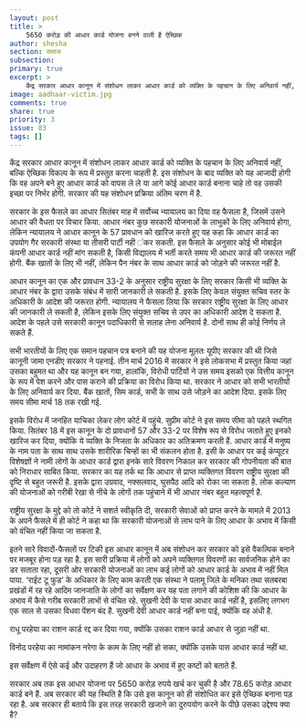 ```yaml
---
layout: post
title: >
    5650 करोड़ की आधार कार्ड योजना बनने वाली है ऐच्छिक
author: shesha
section: समाज
subsection:
primary: true
excerpt: >
    केंद्र सरकार आधार कानून में संशोधन लाकर आधार कार्ड को व्यक्ति के पहचान के लिए अनिवार्य नहीं, बल्कि ऐच्छिक विकल्प के रूप में प्रस्तुत करना चाहती है. इस संशोधन के बाद व्यक्ति को यह आजादी होगी कि वह अपने बने हुए आधार कार्ड को वापस ले ले या आगे कोई आधार कार्ड बनाना चाहे तो वह उसकी इच्छा पर निर्भर होगी.
image: aadhaar-victim.jpg
comments: true
share: true
priority: 3
issue: 83
tags: []
---
```


केंद्र सरकार आधार कानून में संशोधन लाकर आधार कार्ड को व्यक्ति के पहचान के लिए अनिवार्य नहीं, बल्कि ऐच्छिक विकल्प के रूप में प्रस्तुत करना चाहती है. इस संशोधन के बाद व्यक्ति को यह आजादी होगी कि वह अपने बने हुए आधार कार्ड को वापस ले ले या आगे कोई आधार कार्ड बनाना चाहे तो वह उसकी इच्छा पर निर्भर होगी. सरकार की यह संशोधन प्रक्रिया अंतिम चरण में है.

सरकार के इस फैसले का आधार सितंबर माह में सर्वोच्च न्यायालय का दिया वह फैसला है, जिसमें उसने  आधार की वैधता पर विचार किया. आधार नंबर कुछ सरकारी योजनाओं के लाभुकों के लिए अनिवार्य होगा, लेकिन न्यायालय ने आधार कानून के 57 प्रावधान को खारिज करते हुए यह कहा कि आधार कार्ड का उपयोग गैर सरकारी संस्था या तीसरी पार्टी नही ंकर सकती. इस फैसले के अनुसार कोई भी मोबाईल कंपनी आधार कार्ड नहीं मांग सकती है, किसी विद्यालय में भर्ती करते समय भी आधार कार्ड की जरूरत नहीं होगी. बैंक खातों के लिए भी नहीं, लेकिन पैन नंबर के साथ आधार कार्ड को जोड़ने की जरूरत नहीं है.

आधार कानून का एक और प्रावधान 33-2 के अनुसार राष्ट्रीय सुरक्षा के लिए सरकार किसी भी व्यक्ति के आधार नंबर के द्वारा उसके संबंध में सारी जानकारी ले सकती है. इसके लिए केवल संयुक्त सचिव स्तर के अधिकारी के आदेश की जरूरत होगी. न्यायालय ने फैसला लिया कि सरकार राष्ट्रीय सुरक्षा के लिए आधार की जानकारी ले सकती है, लेकिन इसके लिए संयुक्त सचिव से उपर का अधिकारी आदेश दे सकता है. आदेश के पहले उसे सरकारी कानून पदाधिकारी से सलाह लेना अनिवार्य है. दोनों साथ ही कोई निर्णय ले सकते हैं.

सभी भारतीयों के लिए एक समान पहचान पत्र बनाने की यह योजना मूलतः यूपीए सरकार की थी जिसे कानूनी जामा एनडीए सरकार ने पहनाई. तीन मार्च 2016 में सरकार ने इसे लोकसभा में प्रस्तुत किया जहां उसका बहुमत था और यह कानून बन गया, हालांकि, विरोधी पार्टियों ने उस समय इसको एक वित्तीय कानून के रूप में पेश करने और पास कराने की प्रक्रिया का विरोध किया था. सरकार ने आधार को सभी भारतीयों के लिए अनिवार्य कर दिया. बैंक खातों, सिम कार्ड, सभी के साथ उसे जोड़ने का आदेश दिया. इसके लिए समय सीमा मार्च 18 तक रखी गई.

इसके विरोध में जनहित याचिका लेकर लोग कोर्ट में पहुंचे. सुप्रीम कोर्ट ने इस समय सीमा को पहले स्थगित किया. सितंबर 18 में इस कानून के दो प्रावधानों 57 और 33-2 पर विशेष रूप से विरोध जताते हुए इनको खारिज कर दिया, क्योंकि ये व्यक्ति के निजता के अधिकार का अतिक्रमण करती हैं. आधार कार्ड में मनुष्य के नाम पता के साथ साथ उसके शारीरिक चिन्हों का भी संकलन होता है. इसी के आधार पर कई कंप्यूटर विशेषज्ञों ने नामी लोगों के आधार कार्ड द्वारा इनके सारे विवरण निकाल कर सरकार की गोपनीयता की बात को निराधार साबित किया. सरकार का यह तर्क था कि आधार से प्राप्त व्यक्तिगत विवरण राष्ट्रीय सुरक्षा की दृष्टि से बहुत जरूरी है. इसके द्वारा उग्रवाद, नक्सलवाद, घुसपैठ आदि को रोका जा सकता है. लोक कल्याण की योजनाओं को गरीबी रेखा से नीचे के लोगों तक पहुंचाने में भी आधार नंबर बहुत महत्वपूर्ण है.

राष्ट्रीय सुरक्षा के मुद्दे को तो कोर्ट ने सशर्त स्वीकृति दी, सरकारी सेवाओं को प्राप्त करने के मामले में 2013 के अपने फैसले में ही कोर्ट ने कहा था कि सरकारी योजनाओं से लाभ पाने के लिए आधार के अभाव में किसी को वंचित नहीं किया जा सकता है.

इतने सारे विवादों-फैसलों पर टिकी इस आधार कानून में अब संशोधन कर सरकार को इसे वैकल्पिक बनाने पर मजबूर होना पड़ रहा है. इस सारी प्रक्रिया में लोगों को अपने व्यक्तिगत विवरणों का सार्वजनिक होने का डर सताता रहा, दूसरी ओर सरकारी योजनाओं का लाभ कई लोगों को आधार कार्ड के अभाव में नहीं मिल पाया. ‘राईट टू फुड’ के अधिकार के लिए काम करती एक संस्था ने पलामू जिले के मनिका तथा सतबरबा प्रखंडों में रह रहे आदिम जानजाति के लोगों का सर्वेक्षण कर यह पता लगाने की कोशिश की कि आधार के अभाव में कैसे गरीब सरकारी लाभों से वंचित रहे. सुखनी देवी के पास आधार कार्ड नहीं है, इसलिए लगभग एक साल से उसका विधवा पेंशन बंद है. सुखनी देवी आधार कार्ड नहीं बना पाई, क्योंकि वह अंधी है.

राधू परहेया का राशन कार्ड रद्द कर दिया गया, क्योंकि उसका राशन कार्ड आधार से जुड़ा नहीं था.

विनोद परहेया का नामांकन नरेगा के काम के लिए नहीं हो सका, क्योंकि उसके पास आधार कार्ड नहीं था.

इस सर्वेक्षण में ऐसे कई और उदाहरण हैं जो आधार के अभाव में हुए कष्टों को बताते हैं.

सरकार अब तक इस आधार योजना पर 5650 करोड़ रुपये खर्च कर चुकी है और 78.65 करोड़ आधार कार्ड बने हैं. अब सरकार की यह स्थिति है कि उसे इस कानून को ही संशोधित कर इसे ऐच्छिक बनाना पड़ रहा है. अब सरकार ही बताये कि इस तरह सरकारी खजाने का दुरुपयोग करने के पीछे उसका उद्देश्य क्या है?
